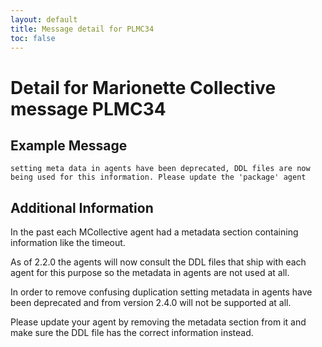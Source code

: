 ```yaml
---
layout: default
title: Message detail for PLMC34
toc: false
---
```


Detail for Marionette Collective message PLMC34
===========================================

Example Message
---------------

    setting meta data in agents have been deprecated, DDL files are now being used for this information. Please update the 'package' agent

Additional Information
----------------------

In the past each MCollective agent had a metadata section containing information like the timeout.

As of 2.2.0 the agents will now consult the DDL files that ship with each agent for this purpose so the metadata in agents are not used at all.

In order to remove confusing duplication setting metadata in agents have been deprecated and from version 2.4.0 will not be supported at all.

Please update your agent by removing the metadata section from it and make sure the DDL file has the correct information instead.
